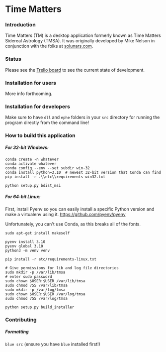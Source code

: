 # Time Matters
### Introduction
Time Matters (TM) is a desktop application formerly known as Time Matters Sidereal Astrology (TMSA).
It was originally developed by Mike Nelson in conjunction with the folks at [solunars.com](https://solunars.com).

### Status
Please see the [Trello board](https://trello.com/b/NpRZTYxh/tmsa-roadmap) to see the current state of development.

### Installation for users
More info forthcoming.

### Installation for developers
Make sure to have `dll` and `ephe` folders in your `src` directory for running the program directly from the command line!

### How to build this application
##### For 32-bit Windows:
```shell
conda create -n whatever
conda activate whatever
conda config --env --set subdir win-32
conda install python=3.10  # newest 32-bit version that Conda can find
pip install -r .\\etc\\requirements-win32.txt

python setup.py bdist_msi
```

##### For 64-bit Linux:
First, install Pyenv so you can easily install a specific Python version and make a virtualenv using it. https://github.com/pyenv/pyenv

Unfortunately, you can't use Conda, as this breaks all of the fonts.
```shell
sudo apt-get install makeself

pyenv install 3.10
pyenv global 3.10
python3 -m venv venv

pip install -r etc/requirements-linux.txt

# Give permissions for lib and log file directories
sudo mkdir -p /var/lib/tmsa
# enter sudo password
sudo chown $USER:$USER /var/lib/tmsa
sudo chmod 755 /var/lib/tmsa
sudo mkdir -p /var/log/tmsa
sudo chown $USER:$USER /var/log/tmsa
sudo chmod 755 /var/log/tmsa

python setup.py build_installer
```

### Contributing

##### Formatting
`blue src` (ensure you have `blue` installed first!)